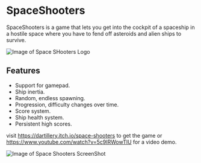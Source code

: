 # SpaceShooters
SpaceShooters is a game that lets you get into the cockpit of a spaceship in a hostile space where you have to fend off asteroids and alien ships to survive.

![Image of Space SHooters Logo](https://db5pap001files.storage.live.com/y4m9BlrOwU8cn3ozHcrZHap3GdYIz6BMaY6gR5IiDZazjyooGLaRlP_odE2PTaxkvdeSVcwSsSCqVGwalNFEX23eii5omE2qr4cnJhtNxOPSuOml2AtwxQzVxg9h2Nvj59pByFnVUnlZsdUZSfrYKQKMS9imfFa7iM-G2k5-qRSEHLncfn2rsbMSncnX2rpoN1t?width=973&height=512&cropmode=none)
## Features
* Support for gamepad.
* Ship inertia.
* Random, endless spawning.
* Progression, difficulty changes over time.
* Score system.
* Ship health system.
* Persistent high scores.

visit https://dartillery.itch.io/space-shooters to get the game or https://www.youtube.com/watch?v=5c9IRWowTlU for a video demo.

![Image of Space Shooters ScreenShot](https://db5pap001files.storage.live.com/y4mMgDmxi_-nEJNTQnJTBy-BNQGHXnH8GfwO4SXb9udTxvSxyNw8moINLjTJ617Xy4boSTwkjCEdWF7mk6QSvtoyKHc_8fRFnL8NT3I1ciNN5LMY70RLZu72xn0XCc689Z9AD-29j0xx0X2G_B7kkqUX805kDgniqOhhWrHD6Y6BTZT38oizuY4w-asiygmaBJ1?width=1024&height=490&cropmode=none)
